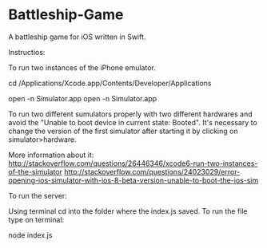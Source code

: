 # Battleship-Game
A battleship game for iOS written in Swift.

Instructios:

To run two instances of the iPhone emulator.

cd /Applications/Xcode.app/Contents/Developer/Applications


open -n Simulator.app
open -n Simulator.app

To run two different sumulators properly with two different hardwares and avoid the "Unable to boot device in current state: Booted".
It's necessary to change the version of the first simulator after 
starting it by clicking on simulator>hardware.

More information about it:
http://stackoverflow.com/questions/26446346/xcode6-run-two-instances-of-the-simulator
http://stackoverflow.com/questions/24023029/error-opening-ios-simulator-with-ios-8-beta-version-unable-to-boot-the-ios-sim


To run the server:

Using terminal cd into the folder where the index.js saved. To run the file type on terminal:

node index.js
